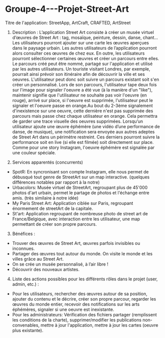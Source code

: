 # Groupe-4---Projet-Street-Art

Titre de l'application: StreetApp, ArtCraft, CRAFTED, ArtStreet

1. Description : 
L’application Street Art consiste à créer un musée virtuel d’œuvres de Street Art : tag, mosaïque, peinture, dessin, danse, chant…
Les utilisateurs pourront ajouter sur une carte les œuvres aperçues dans le paysage urbain. Les autres utilisateurs de l’application pourront alors consulter ces œuvres de chez eux. 
En outre, les utilisateurs pourront sélectionner certaines œuvres et créer un parcours entre elles. Le parcours créé peut être nommé, partagé sur l'application et utilisé par les autres utilisateurs. Un touriste visitant Londres, par exemple, pourrait ainsi prévoir son itinéraire afin de découvrir la ville et ses oeuvres. L'utilisateur peut donc soit suivre un parcours existant soit s'en créer un personnalisé.
Lors de son parcours, l'utilisateur tape deux fois sur l'image pour signaler l'oeuvre a été vue (à la manière d'un "like"), maintenir signifie que l'utilisateur ne souhaite pas voir l'oeuvre (en rouge), arrivé sur place, si l'oeuvre est supprimée, l'utilisateur peut le signaler et l'oeuvre passe en orange.Au bout du 2-3ème signalement d'inexistence sur une oeuvre, cette dernière n'est pas supprimée des parcours mais passe chez chaque utilisateur en orange. Cela permettra de garder une trace visuelle des oeuvres supprimées.
Lorsqu’un utilisateur ajoute une œuvre éphémère (une vidéo d’une performance de danse, de musique), une notification sera envoyée aux autres adeptes de Street Art dans un périmètre restreint. Ces derniers pourront suivre la performance soit en live (si elle est filmée) soit directement sur place. Comme pour une story Instagram, l'oeuvre éphémère est signalée par une couleur spéciale.

2. Services apparentés (concurrents) 
- SpotR: En syncronisant son compte Instagram, elle nous permet de débusqué tout genre de StreetArt sur un map interactive. (quelques différences notables par rapport à la notre)
- Urbacolors: Musée virtuel de StreetArt, regroupant plus de 45'000 photos d'art urbain, permet le partage de photos et l'échange entre amis. (très similaire à notre idée)
- My Paris Street Art: Application ciblée sur Paris, regroupant énormement de streetArt de la capitale.
- St'art: Application regroupant de nombreuse photo de street art de France/Belgique, avec interaction entre les utilisateur, une map permettant de créer son propre parcours. 

3. Bénéfices :
- Trouver des œuvres de Street Art, œuvres parfois invisibles ou inconnues.
- Partager des œuvres tout autour du monde. On visite le monde et les villes grâce au Street Art.
- On se crée un musée personnalisé, à l’air libre !
- Découvrir des nouveaux artistes.

4. Liste des actions possibles pour les différents rôles dans le projet (user, admin, etc.) :  
- Pour les utilisateurs, rechercher des œuvres autour de sa position, ajouter du contenu et le décrire, créer son propre parcour, regarder les œuvres du monde entier, recevoir des notifications sur les arts éphémères, signaler si une oeuvre est inexistante.
- Pour les administrateurs: Vérification des fichiers partager (remplissent les conditions de la charte), supprimer/modifier les publications non-convenables, mettre à jour l'application, mettre à jour les cartes (oeuvre plus existante).
